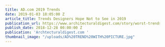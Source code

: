 ```yaml
---
title: AD.com 2019 Trends
date: 2019-01-03 18:05:00 Z
article_title: Trends Designers Hope Not to See in 2019
publication_url: https://www.architecturaldigest.com/story/worst-trends-designers-2019
publish_date: 2018-12-28 00:00:00 Z
publication: 'Archtecturaldigest.com '
thumbnail_image: "/uploads/AD%20TREND%20WITH%20PICTURE.jpg"
---
```


